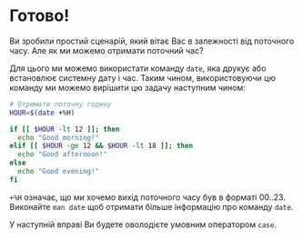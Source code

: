 # Готово!

Ви зробили простий сценарій, який вітає Вас в залежності від поточного часу. Але як ми можемо отримати поточний час?

Для цього ми можемо використати команду `date`, яка друкує або встановлює системну дату і час. Таким чином, використовуючи цю команду ми можемо вирішити цю задачу наступним чином:

```bash
# Отримати поточну годину
HOUR=$(date +%H)

if [[ $HOUR -lt 12 ]]; then
  echo "Good morning!"
elif [[ $HOUR -ge 12 && $HOUR -lt 18 ]]; then
  echo "Good afternoon!"
else
  echo "Good evening!"
fi
```

`+%H` означає, що ми хочемо вихід поточного часу був в форматі 00..23. Виконайте `man date` щоб отримати більше інформацію про команду `date`.

У наступній вправі Ви будете оволодієте умовним оператором `case`.
